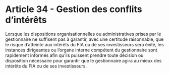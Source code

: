 # Article 34 - Gestion des conflits d’intérêts


Lorsque les dispositions organisationnelles ou administratives prises par le gestionnaire ne suffisent pas à garantir, avec une certitude raisonnable, que le risque d’atteinte aux intérêts du FIA ou de ses investisseurs sera évité, les instances dirigeantes ou l’organe interne compétent du gestionnaire sont rapidement informés afin qu’ils puissent prendre toute décision ou disposition nécessaire pour garantir que le gestionnaire agira au mieux des intérêts du FIA ou de ses investisseurs.
